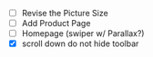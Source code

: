 - [ ] Revise the Picture Size
- [ ] Add Product Page
- [ ] Homepage (swiper w/ Parallax?)
- [X] scroll down do not hide toolbar